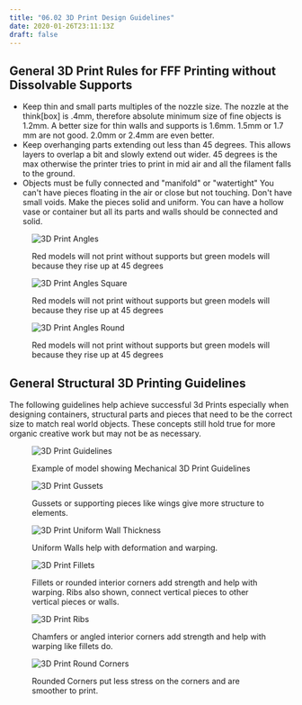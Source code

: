 ```yaml
---
title: "06.02 3D Print Design Guidelines"
date: 2020-01-26T23:11:13Z
draft: false
---
```


## General 3D Print Rules for FFF Printing without Dissolvable Supports

- Keep thin and small parts multiples of the nozzle size. The nozzle at the think[box] is .4mm, therefore absolute minimum size of fine objects is 1.2mm. A better size for thin walls and supports is 1.6mm. 1.5mm or 1.7 mm are not good. 2.0mm or 2.4mm are even better.
- Keep overhanging parts extending out less than 45 degrees. This allows layers to overlap a bit and slowly extend out wider. 45 degrees is the max otherwise the printer tries to print in mid air and all the filament falls to the ground.
- Objects must be fully connected and "manifold" or "watertight" You can't have pieces floating in the air or close but not touching. Don't have small voids. Make the pieces solid and uniform. You can have a hollow vase or container but all its parts and walls should be connected and solid.

<div class="gallery-grid">

<figure>

![3D Print Angles](2022-3D-Print-Angles.png)

<figcaption>

Red models will not print without supports but green models will because they rise up at 45 degrees

</figcaption>
</figure>
<figure>

![3D Print Angles Square](2022-3D-Print-Angles-Square.png)

Red models will not print without supports but green models will because they rise up at 45 degrees

</figcaption>
</figure>
<figure>

![3D Print Angles Round](2022-3D-Print-Angles-Round.png)

Red models will not print without supports but green models will because they rise up at 45 degrees

</figcaption>
</figure>
</div>

## General Structural 3D Printing Guidelines

The following guidelines help achieve successful 3d Prints especially when designing containers, structural parts and pieces that need to be the correct size to match real world objects. These concepts still hold true for more organic creative work but may not be as necessary.

<div class="gallery-grid">
<figure>

![3D Print Guidelines](2022-3D-Print-Guidelines.png)

<figcaption>

Example of model showing Mechanical 3D Print Guidelines

</figcaption>
</figure>
<figure>

![3D Print Gussets](2022-3D-Print-Gussets.png)

<figcaption>

Gussets or supporting pieces like wings give more structure to elements.

</figcaption>
</figure>
<figure>

![3D Print Uniform Wall Thickness](2022-3D-Print-Uniform-Wall-Thickness.png)

<figcaption>

Uniform Walls help with deformation and warping.

</figcaption>
</figure>
<figure>

![3D Print Fillets](2022-3D-Print-Fillets.png)

<figcaption>

Fillets or rounded interior corners add strength and help with warping. Ribs also shown, connect vertical pieces to other vertical pieces or walls.

</figcaption>
</figure>
<figure>

![3D Print Ribs](2022-3D-Print-Ribs.png)

<figcaption>

Chamfers or angled interior corners add strength and help with warping like fillets do.

</figcaption>
</figure>
<figure>

![3D Print Round Corners](2022-3D-Print-Round-Corners.png)

<figcaption>

Rounded Corners put less stress on the corners and are smoother to print.

</figcaption>
</figure>
</div>
